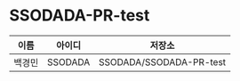 # SSODADA-PR-test
| 이름 | 아이디| 저장소 | 
| ------ | -------- | -------- |
| 백경민 | SSODADA | SSODADA/SSODADA-PR-test |
